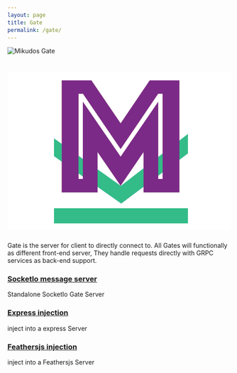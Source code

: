 ```yaml
---
layout: page
title: Gate
permalink: /gate/
---
```


![Mikudos Gate](https://img.shields.io/badge/MIKUDOS-Gate-blue?style=for-the-badge&logo=appveyor)

# [![Mikudos](https://raw.githubusercontent.com/mikudos/doc/master/mikudos-logo.png)](https://mikudos.github.io/doc)

Gate is the server for client to directly connect to. All Gates will functionally as different front-end server, They handle requests directly with GRPC services as back-end support.

### [SocketIo message server](/gate/socketio-message/)

Standalone SocketIo Gate Server

### [Express injection](socketio-message/)

inject into a express Server

### [Feathersjs injection](/gate/feathersjs-injection/)

inject into a Feathersjs Server
